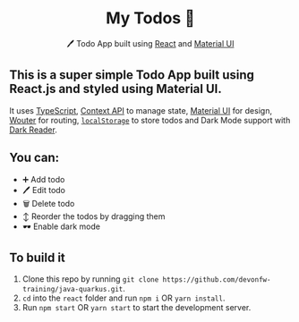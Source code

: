 
<h1 align="center">
  My Todos 📝
</h1>

<p align="center">
  🖊️ Todo App built using <a href="https://reactjs.org/">React</a> and <a href="https://material-ui.com/">Material UI</a>
</p>

## This is a super simple Todo App built using React.js and styled using Material UI.

It uses [TypeScript](https://www.typescriptlang.org/), [Context API](https://reactjs.org/docs/context.html) to manage state, [Material UI](https://material-ui.com/) for design, [Wouter](https://github.com/molefrog/wouter) for routing, [`localStorage`](https://developer.mozilla.org/en-US/docs/Web/API/Window/localStorage) to store todos and Dark Mode support with [Dark Reader](https://darkreader.org/).

## You can:

- ➕ Add todo
- 🖊️ Edit todo
- 🗑️ Delete todo
- ↕️ Reorder the todos by dragging them
- 🕶️ Enable dark mode

## To build it

1. Clone this repo by running `git clone https://github.com/devonfw-training/java-quarkus.git`.
2. `cd` into the `react` folder and run `npm i` OR `yarn install`.
3. Run `npm start` OR `yarn start` to start the development server.


